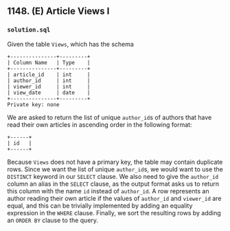 ## 1148. (E) Article Views I

### `solution.sql`
Given the table `Views`, which has the schema  

```text
+---------------+---------+
| Column Name   | Type    |
+---------------+---------+
| article_id    | int     |
| author_id     | int     |
| viewer_id     | int     |
| view_date     | date    |
+---------------+---------+
Private key: none
```

We are asked to return the list of unique `author_id`s of authors that have read their own articles in ascending order in the following format:    

```text
+------+
| id   |
+------+
```

Because `Views` does not have a primary key, the table may contain duplicate rows. Since we want the list of unique `author_id`s, we would want to use the `DISTINCT` keyword in our `SELECT` clause. We also need to give the `author_id` column an alias in the `SELECT` clause, as the output format asks us to return this column with the name `id` instead of `author_id`. A row represents an author reading their own article if the values of `author_id` and `viewer_id` are equal, and this can be trivially implemented by adding an equality expression in the `WHERE` clause. Finally, we sort the resulting rows by adding an `ORDER BY` clause to the query.  
  
